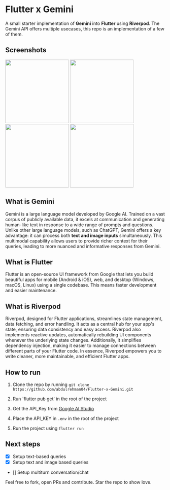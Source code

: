 # Flutter x Gemini

A small starter implementation of **Gemini** into **Flutter** using **Riverpod**. The Gemini API offers multiple usecases, this repo is an implementation of a few of them.

## Screenshots

<img src="https://github.com/abdulrehman04/Flutter-x-Gemini/assets/66993044/fd38fe23-28bd-4557-ac9e-468247f0e72d" width="200" />
<img src="https://github.com/abdulrehman04/Flutter-x-Gemini/assets/66993044/9cda1130-7ec7-476f-b6c0-3e8efcc66367" width="200" />
<img src="https://github.com/abdulrehman04/Flutter-x-Gemini/assets/66993044/f74bf2c0-803c-4973-8c34-859d0f60e4a1" width="200" />
<img src="https://github.com/abdulrehman04/Flutter-x-Gemini/assets/66993044/3c5c6ced-d3d2-4931-9722-ebcee233f1ae" width="200" />

## What is Gemini

Gemini is a large language model developed by Google AI. Trained on a vast corpus of publicly available data, it excels at communication and generating human-like text in response to a wide range of prompts and questions. Unlike other large language models, such as ChatGPT, Gemini offers a key advantage: it can process both **text and image inputs** simultaneously. This multimodal capability allows users to provide richer context for their queries, leading to more nuanced and informative responses from Gemini.

## What is Flutter

Flutter is an open-source UI framework from Google that lets you build beautiful apps for mobile (Android & iOS), web, and desktop (Windows, macOS, Linux) using a single codebase. This means faster development and easier maintenance.

## What is Riverpod

Riverpod, designed for Flutter applications, streamlines state management, data fetching, and error handling. It acts as a central hub for your app's state, ensuring data consistency and easy access. Riverpod also implements reactive updates, automatically rebuilding UI components whenever the underlying state changes. Additionally, it simplifies dependency injection, making it easier to manage connections between different parts of your Flutter code. In essence, Riverpod empowers you to write cleaner, more maintainable, and efficient Flutter apps.

## How to run

1. Clone the repo by running `git clone https://github.com/abdulrehman04/Flutter-x-Gemini.git`

2. Run `flutter pub get' in the root of the project
   
3. Get the API_Key from [Google AI Studio](https://aistudio.google.com/app/apikey)
   
4. Place the API_KEY in `.env` in the root of the project
   
5. Run the project using `flutter run`

## Next steps

- [x] Setup text-based queries
- [x] Setup text and image based queries
- [] Setup multiturn conversation/chat

Feel free to fork, open PRs and contribute.
Star the repo to show love.
      
